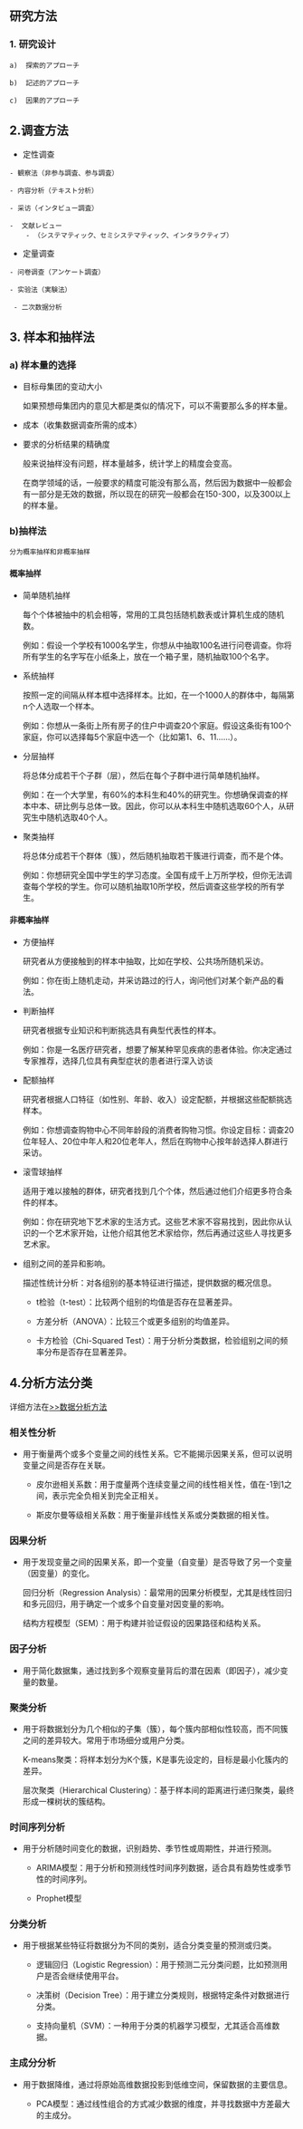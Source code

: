 ## 研究方法


### 1. 研究设计
```
a)  探索的アプローチ

b)  記述的アプローチ

c)  因果的アプローチ
```
## 2.调查方法
-  定性调查
```
- 観察法（非参与調査、参与調査）

- 内容分析（テキスト分析）

- 采访（インタビュー調査）

-  文献レビュー
	- （システマティック、セミシステマティック、インタラクティブ）
```
-  定量调查
```
- 问卷调查（アンケート調査）

- 实验法（実験法）

 - 二次数据分析
```
## 3. 样本和抽样法

### a) 样本量的选择

- 目标母集团的变动大小

	如果预想母集团内的意见大都是类似的情况下，可以不需要那么多的样本量。

-  成本（收集数据调查所需的成本）

- 要求的分析结果的精确度

	般来说抽样没有问题，样本量越多，统计学上的精度会变高。

	在商学领域的话，一般要求的精度可能没有那么高，然后因为数据中一般都会有一部分是无效的数据，所以现在的研究一般都会在150-300，以及300以上的样本量。

### b)抽样法

	分为概率抽样和非概率抽样

#### 概率抽样

- 简单随机抽样

	每个个体被抽中的机会相等，常用的工具包括随机数表或计算机生成的随机数。

	例如：假设一个学校有1000名学生，你想从中抽取100名进行问卷调查。你将所有学生的名字写在小纸条上，放在一个箱子里，随机抽取100个名字。

- 系统抽样

	按照一定的间隔从样本框中选择样本。比如，在一个1000人的群体中，每隔第n个人选取一个样本。

	例如：你想从一条街上所有房子的住户中调查20个家庭。假设这条街有100个家庭，你可以选择每5个家庭中选一个（比如第1、6、11……）。

- 分层抽样

	将总体分成若干个子群（层），然后在每个子群中进行简单随机抽样。

	例如：在一个大学里，有60%的本科生和40%的研究生。你想确保调查的样本中本、研比例与总体一致。因此，你可以从本科生中随机选取60个人，从研究生中随机选取40个人。

- 聚类抽样

	将总体分成若干个群体（簇），然后随机抽取若干簇进行调查，而不是个体。

	例如：你想研究全国中学生的学习态度。全国有成千上万所学校，但你无法调查每个学校的学生。你可以随机抽取10所学校，然后调查这些学校的所有学生。

#### 非概率抽样

- 方便抽样

	研究者从方便接触到的样本中抽取，比如在学校、公共场所随机采访。

	例如：你在街上随机走动，并采访路过的行人，询问他们对某个新产品的看法。

- 判断抽样

	研究者根据专业知识和判断挑选具有典型代表性的样本。

	例如：你是一名医疗研究者，想要了解某种罕见疾病的患者体验。你决定通过专家推荐，选择几位具有典型症状的患者进行深入访谈

- 配额抽样

	研究者根据人口特征（如性别、年龄、收入）设定配额，并根据这些配额挑选样本。

	例如：你想调查购物中心不同年龄段的消费者购物习惯。你设定目标：调查20位年轻人、20位中年人和20位老年人，然后在购物中心按年龄选择人群进行采访。

- 滚雪球抽样

	适用于难以接触的群体，研究者找到几个个体，然后通过他们介绍更多符合条件的样本。

	例如：你在研究地下艺术家的生活方式。这些艺术家不容易找到，因此你从认识的一个艺术家开始，让他介绍其他艺术家给你，然后再通过这些人寻找更多艺术家。

-  组别之间的差异和影响。

	 描述性统计分析：对各组别的基本特征进行描述，提供数据的概况信息。

	- t检验（t-test）：比较两个组别的均值是否存在显著差异。

	- 方差分析（ANOVA）：比较三个或更多组别的均值差异。

	- 卡方检验（Chi-Squared Test）：用于分析分类数据，检验组别之间的频率分布是否存在显著差异。

## 4.分析方法分类

 详细方法在[>>数据分析方法](../研究方法/3、数据分析方法.md)

### 相关性分析

- 用于衡量两个或多个变量之间的线性关系。它不能揭示因果关系，但可以说明变量之间是否存在关联。

	- 皮尔逊相关系数：用于度量两个连续变量之间的线性相关性，值在-1到1之间，表示完全负相关到完全正相关。

	- 斯皮尔曼等级相关系数：用于衡量非线性关系或分类数据的相关性。

### 因果分析

- 用于发现变量之间的因果关系，即一个变量（自变量）是否导致了另一个变量（因变量）的变化。

	回归分析（Regression Analysis）：最常用的因果分析模型，尤其是线性回归和多元回归，用于确定一个或多个自变量对因变量的影响。

	结构方程模型（SEM）：用于构建并验证假设的因果路径和结构关系。

### 因子分析

- 用于简化数据集，通过找到多个观察变量背后的潜在因素（即因子），减少变量的数量。

### 聚类分析

- 用于将数据划分为几个相似的子集（簇），每个簇内部相似性较高，而不同簇之间的差异较大。常用于市场细分或用户分类。

	K-means聚类：将样本划分为K个簇，K是事先设定的，目标是最小化簇内的差异。

	层次聚类（Hierarchical Clustering）：基于样本间的距离进行递归聚类，最终形成一棵树状的簇结构。

### 时间序列分析

- 用于分析随时间变化的数据，识别趋势、季节性或周期性，并进行预测。

	- ARIMA模型：用于分析和预测线性时间序列数据，适合具有趋势性或季节性的时间序列。

	- Prophet模型

### 分类分析

- 用于根据某些特征将数据分为不同的类别，适合分类变量的预测或归类。

	- 逻辑回归（Logistic Regression）：用于预测二元分类问题，比如预测用户是否会继续使用平台。

	-  决策树（Decision Tree）：用于建立分类规则，根据特定条件对数据进行分类。

	-  支持向量机（SVM）：一种用于分类的机器学习模型，尤其适合高维数据。

### 主成分分析

- 用于数据降维，通过将原始高维数据投影到低维空间，保留数据的主要信息。

	- PCA模型：通过线性组合的方式减少数据的维度，并寻找数据中方差最大的主成分。